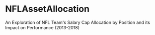# NFLAssetAllocation
An Exploration of NFL Team's Salary Cap Allocation by Position and its Impact on Performance (2013-2018)
